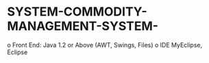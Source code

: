 # SYSTEM-COMMODITY-MANAGEMENT-SYSTEM-
o Front End: Java 1.2 or Above (AWT, Swings, Files)
o IDE MyEclipse, Eclipse 

